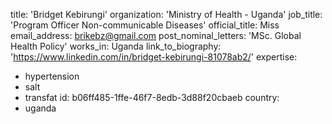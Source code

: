 title: 'Bridget Kebirungi'
organization: 'Ministry of Health - Uganda'
job_title: 'Program Officer Non-communicable Diseases'
official_title: Miss
email_address: brikebz@gmail.com
post_nominal_letters: 'MSc. Global Health Policy'
works_in: Uganda
link_to_biography: 'https://www.linkedin.com/in/bridget-kebirungi-81078ab2/'
expertise:
  - hypertension
  - salt
  - transfat
id: b06ff485-1ffe-46f7-8edb-3d88f20cbaeb
country:
  - uganda
